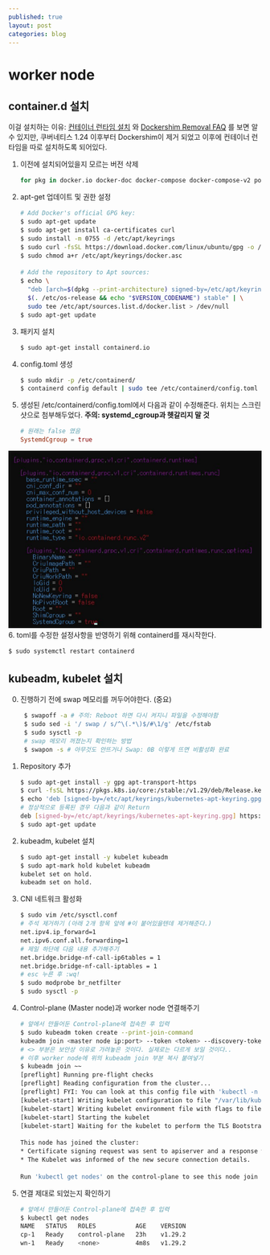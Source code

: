 ```yaml
---
published: true
layout: post
categories: blog
---
```


# worker node
## container.d 설치

이걸 설치하는 이유: [컨테이너 런타임 설치](https://kubernetes.io/ko/docs/setup/production-environment/tools/kubeadm/install-kubeadm/#installing-runtime) 와 [Dockershim Removal FAQ](https://kubernetes.io/blog/2022/02/17/dockershim-faq/) 를 보면 알 수 있지만, 쿠버네티스 1.24 이후부터 Dockershim이 제거 되었고 이후에 컨테이너 런타임을 따로 설치하도록 되어있다.

1. 이전에 설치되어있을지 모르는 버전 삭제
    ```bash
    for pkg in docker.io docker-doc docker-compose docker-compose-v2 podman-docker containerd runc; do sudo apt-get remove $pkg; done
    ```
2. apt-get 업데이트 및 권한 설정
   ```bash
   # Add Docker's official GPG key:
   $ sudo apt-get update
   $ sudo apt-get install ca-certificates curl
   $ sudo install -m 0755 -d /etc/apt/keyrings
   $ sudo curl -fsSL https://download.docker.com/linux/ubuntu/gpg -o /etc/apt/keyrings/docker.asc
   $ sudo chmod a+r /etc/apt/keyrings/docker.asc
   
   # Add the repository to Apt sources:
   $ echo \
     "deb [arch=$(dpkg --print-architecture) signed-by=/etc/apt/keyrings/docker.asc] https://download.docker.com/linux/ubuntu \
     $(. /etc/os-release && echo "$VERSION_CODENAME") stable" | \
     sudo tee /etc/apt/sources.list.d/docker.list > /dev/null
   $ sudo apt-get update
   ```
3. 패키지 설치
    ```bash
    $ sudo apt-get install containerd.io
    ```

4. config.toml 생성
   ```bash
   $ sudo mkdir -p /etc/containerd/
   $ containerd config default | sudo tee /etc/containerd/config.toml
   ```
5. 생성된 /etc/containerd/config.toml에서 다음과 같이 수정해준다. 위치는 스크린샷으로 첨부해두었다. **주의: systemd_cgroup과 헷갈리지 말 것**
   ```toml
   # 원래는 false 였음
   SystemdCgroup = true
   ```

![image-20240309223354195](https://github.com/arumlee/arumlee.github.io/blob/main/_posts/2024-03-10-CICD-%EA%B5%AC%EC%B6%95-5/image-20240309223354195.png?raw=true)
6. toml를 수정한 설정사항을 반영하기 위해 containerd를 재시작한다.

   ```bash
   $ sudo systemctl restart containerd
   ```

## kubeadm, kubelet 설치

0. 진행하기 전에 swap 메모리를 꺼두어야한다. (중요)
   ```bash
    $ swapoff -a # 주의: Reboot 하면 다시 켜지니 파일을 수정해야함
    $ sudo sed -i '/ swap / s/^\(.*\)$/#\1/g' /etc/fstab
    $ sudo sysctl -p 
    # swap 메모리 꺼졌는지 확인하는 방법
    $ swapon -s # 아무것도 안뜨거나 Swap: 0B 이렇게 뜨면 비활성화 완료
   ```

1. Repository 추가
   ```bash
   $ sudo apt-get install -y gpg apt-transport-https
   $ curl -fsSL https://pkgs.k8s.io/core:/stable:/v1.29/deb/Release.key | sudo gpg --dearmor -o /etc/apt/keyrings/kubernetes-apt-keyring.gpg
   $ echo 'deb [signed-by=/etc/apt/keyrings/kubernetes-apt-keyring.gpg] https://pkgs.k8s.io/core:/stable:/v1.29/deb/ /' | sudo tee /etc/apt/sources.list.d/kubernetes.list
   # 정상적으로 등록된 경우 다음과 같이 Return
   deb [signed-by=/etc/apt/keyrings/kubernetes-apt-keyring.gpg] https://pkgs.k8s.io/core:/stable:/v1.29/deb/ /
   $ sudo apt-get update
   ```

2. kubeadm, kubelet 설치
   ```bash
   $ sudo apt-get install -y kubelet kubeadm
   $ sudo apt-mark hold kubelet kubeadm
   kubelet set on hold.
   kubeadm set on hold.
   ```

3. CNI 네트워크 활성화
   ```bash
   $ sudo vim /etc/sysctl.conf
   # 주석 제거하기 (아래 2개 항목 앞에 #이 붙어있을텐데 제거해준다.)
   net.ipv4.ip_forward=1
   net.ipv6.conf.all.forwarding=1
   # 제일 하단에 다음 내용 추가해주기
   net.bridge.bridge-nf-call-ip6tables = 1 
   net.bridge.bridge-nf-call-iptables = 1
   # esc 누른 후 :wq!
   $ sudo modprobe br_netfilter
   $ sudo sysctl -p
   ```

4. Control-plane (Master node)과 worker node 연결해주기
   ```bash
   # 앞에서 만들어둔 Control-plane에 접속한 후 입력
   $ sudo kubeadm token create --print-join-command
   kubeadm join <master node ip:port> --token <token> --discovery-token-ca-cert-hash <hash>
   # <> 부분은 보안상 이유로 가려놓은 것이다. 실제로는 다르게 보일 것이다..
   # 이후 worker node에 위의 kubeadm join 부분 복사 붙여넣기
   $ kubeadm join ~~
   [preflight] Running pre-flight checks
   [preflight] Reading configuration from the cluster...
   [preflight] FYI: You can look at this config file with 'kubectl -n kube-system get cm kubeadm-config -o yaml'
   [kubelet-start] Writing kubelet configuration to file "/var/lib/kubelet/config.yaml"
   [kubelet-start] Writing kubelet environment file with flags to file "/var/lib/kubelet/kubeadm-flags.env"
   [kubelet-start] Starting the kubelet
   [kubelet-start] Waiting for the kubelet to perform the TLS Bootstrap...
   
   This node has joined the cluster:
   * Certificate signing request was sent to apiserver and a response was received.
   * The Kubelet was informed of the new secure connection details.
   
   Run 'kubectl get nodes' on the control-plane to see this node join the cluster.
   ```

5. 연결 제대로 되었는지 확인하기
   ```bash
   # 앞에서 만들어둔 Control-plane에 접속한 후 입력
   $ kubectl get nodes
   NAME   STATUS   ROLES           AGE    VERSION
   cp-1   Ready    control-plane   23h    v1.29.2
   wn-1   Ready    <none>          4m8s   v1.29.2
   ```